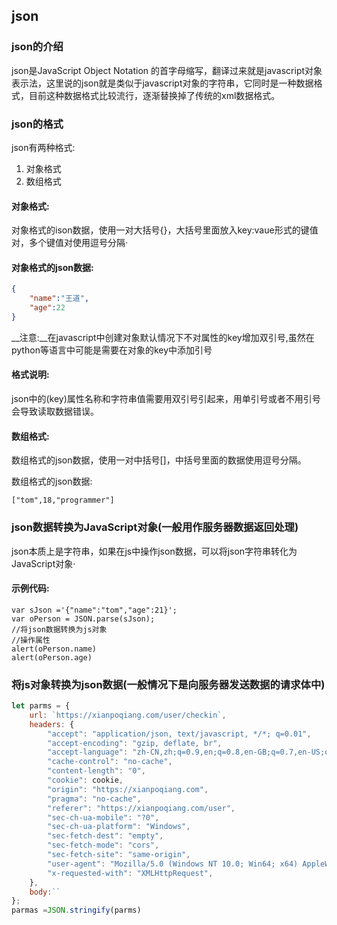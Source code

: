 ## json

### json的介绍

json是JavaScript Object Notation 的首字母缩写，翻译过来就是javascript对象表示法，这里说的json就是类似于javascript对象的字符串，它同时是一种数据格式，目前这种数据格式比较流行，逐渐替换掉了传统的xml数据格式。

### json的格式

json有两种格式:

1. 对象格式
2. 数组格式



#### 对象格式:

对象格式的ison数据，使用一对大括号{}，大括号里面放入key:vaue形式的键值对，多个键值对使用逗号分隔·

#### 对象格式的json数据:

```json
{
	"name":"王道",
	"age":22
}
```

__注意:__在javascript中创建对象默认情况下不对属性的key增加双引号,虽然在python等语言中可能是需要在对象的key中添加引号

#### 格式说明:

json中的(key)属性名称和字符串值需要用双引号引起来，用单引号或者不用引号会导致读取数据错误。

#### 数组格式:

数组格式的json数据，使用一对中括号[]，中括号里面的数据使用逗号分隔。

数组格式的json数据:

```
["tom",18,"programmer"]
```



### json数据转换为JavaScript对象(一般用作服务器数据返回处理)

json本质上是字符串，如果在js中操作json数据，可以将json字符串转化为JavaScript对象·

#### 示例代码:

```
var sJson ='{"name":"tom","age":21}';
var oPerson = JSON.parse(sJson);
//将json数据转换为js对象
//操作属性
alert(oPerson.name)
alert(oPerson.age)
```



### 将js对象转换为json数据(一般情况下是向服务器发送数据的请求体中)

```js
let parms = {
    url: `https://xianpoqiang.com/user/checkin`,
    headers: {
        "accept": "application/json, text/javascript, */*; q=0.01",
        "accept-encoding": "gzip, deflate, br",
        "accept-language": "zh-CN,zh;q=0.9,en;q=0.8,en-GB;q=0.7,en-US;q=0.6",
        "cache-control": "no-cache",
        "content-length": "0",
        "cookie": cookie,
        "origin": "https://xianpoqiang.com",
        "pragma": "no-cache",
        "referer": "https://xianpoqiang.com/user",
        "sec-ch-ua-mobile": "?0",
        "sec-ch-ua-platform": "Windows",
        "sec-fetch-dest": "empty",
        "sec-fetch-mode": "cors",
        "sec-fetch-site": "same-origin",
        "user-agent": "Mozilla/5.0 (Windows NT 10.0; Win64; x64) AppleWebKit/537.36 (KHTML, like Gecko) Chrome/105.0.0.0 Safari/537.36 Edg/105.0.1343.53",
        "x-requested-with": "XMLHttpRequest",
    },
    body:``
};
parmas =JSON.stringify(parms)
```

